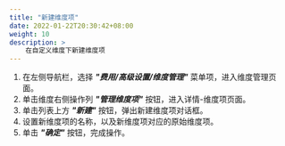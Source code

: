 ```yaml
---
title: "新建维度项"
date: 2022-01-22T20:30:42+08:00
weight: 10
description: >
    在自定义维度下新建维度项
---
```



1. 在左侧导航栏，选择 **_"费用/高级设置/维度管理"_** 菜单项，进入维度管理页面。
2. 单击维度右侧操作列 **_"管理维度项"_** 按钮，进入详情-维度项页面。
3. 单击列表上方 **_"新建"_** 按钮，弹出新建维度项对话框。
4. 设置新维度项的名称，以及新维度项对应的原始维度项。
5. 单击 **_"确定"_** 按钮，完成操作。